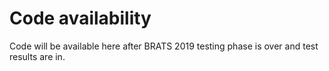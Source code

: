 # Code availability

Code will be available here after BRATS 2019 testing phase is over and test results are in. 
